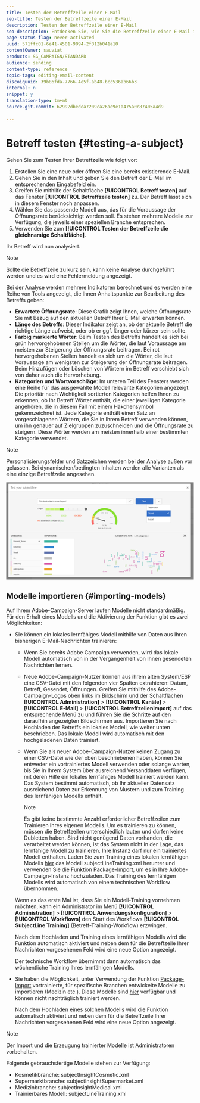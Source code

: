 ```yaml
---
title: Testen der Betreffzeile einer E-Mail
seo-title: Testen der Betreffzeile einer E-Mail
description: Testen der Betreffzeile einer E-Mail
seo-description: Entdecken Sie, wie Sie die Betreffzeile einer E-Mail im E-Mail-Designer definieren.
page-status-flag: never-activated
uuid: 571ffc01-6e41-4501-9094-2f812b041a10
contentOwner: sauviat
products: SG_CAMPAIGN/STANDARD
audience: sending
content-type: reference
topic-tags: editing-email-content
discoiquuid: 39b86fda-7766-4e5f-ab48-bcc536ab66b3
internal: n
snippet: y
translation-type: tm+mt
source-git-commit: 62992dbedea7209ca26ae9e1a475a0c87405a4d9

---
```


# Betreff testen {#testing-a-subject}

Gehen Sie zum Testen Ihrer Betreffzeile wie folgt vor:

1. Erstellen Sie eine neue oder öffnen Sie eine bereits existierende E-Mail.
1. Gehen Sie in den Inhalt und geben Sie den Betreff der E-Mail im entsprechenden Eingabefeld ein.
1. Greifen Sie mithilfe der Schaltfläche **[!UICONTROL Betreff testen]** auf das Fenster **[!UICONTROL Betreffzeile testen]** zu. Der Betreff lässt sich in diesem Fenster noch anpassen.
1. Wählen Sie das passende Modell aus, das für die Voraussage der Öffnungsrate berücksichtigt werden soll. Es stehen mehrere Modelle zur Verfügung, die jeweils einer speziellen Branche entsprechen.
1. Verwenden Sie zum **[!UICONTROL Testen der Betreffzeile die gleichnamige Schaltfläche]**.

Ihr Betreff wird nun analysiert.

>[!NOTE]
>
>Sollte die Betreffzeile zu kurz sein, kann keine Analyse durchgeführt werden und es wird eine Fehlermeldung angezeigt.

Bei der Analyse werden mehrere Indikatoren berechnet und es werden eine Reihe von Tools angezeigt, die Ihnen Anhaltspunkte zur Bearbeitung des Betreffs geben:

* **Erwartete Öffnungsrate**: Diese Grafik zeigt Ihnen, welche Öffnungsrate Sie mit Bezug auf den aktuellen Betreff Ihrer E-Mail erwarten können.
* **Länge des Betreffs**: Dieser Indikator zeigt an, ob der aktuelle Betreff die richtige Länge aufweist, oder ob er ggf. länger oder kürzer sein sollte.
* **Farbig markierte Wörter**: Beim Testen des Betreffs handelt es sich bei grün hervorgehobenen Stellen um die Wörter, die laut Voraussage am meisten zur Steigerung der Öffnungsrate beitragen. Bei rot hervorgehobenen Stellen handelt es sich um die Wörter, die laut Voraussage am wenigsten zur Steigerung der Öffnungsrate beitragen. Beim Hinzufügen oder Löschen von Wörtern im Betreff verschiebt sich von daher auch die Hervorhebung.
* **Kategorien und Wortvorschläge**: Im unteren Teil des Fensters werden eine Reihe für das ausgewählte Modell relevante Kategorien angezeigt. Die prioritär nach Wichtigkeit sortierten Kategorien helfen Ihnen zu erkennen, ob Ihr Betreff Wörter enthält, die einer jeweiligen Kategorie angehören, die in diesem Fall mit einem Häkchensymbol gekennzeichnet ist. Jede Kategorie enthält einen Satz an vorgeschlagenen Wörtern, die Sie in Ihrem Betreff verwenden können, um ihn genauer auf Zielgruppen zuzuschneiden und die Öffnungsrate zu steigern. Diese Wörter werden am meisten innerhalb einer bestimmten Kategorie verwendet.

>[!NOTE]
>
>Personalisierungsfelder und Satzzeichen werden bei der Analyse außen vor gelassen. Bei dynamischen/bedingten Inhalten werden alle Varianten als eine einzige Betreffzeile angesehen.

![](assets/predictive_subject_line_example.png)

## Modelle importieren  {#importing-models}

Auf Ihrem Adobe-Campaign-Server laufen Modelle nicht standardmäßig. Für den Erhalt eines Modells und die Aktivierung der Funktion gibt es zwei Möglichkeiten:

* Sie können ein lokales lernfähiges Modell mithilfe von Daten aus Ihren bisherigen E-Mail-Nachrichten trainieren:

   * Wenn Sie bereits Adobe Campaign verwenden, wird das lokale Modell automatisch von in der Vergangenheit von Ihnen gesendeten Nachrichten lernen.
   * Neue Adobe-Campaign-Nutzer können aus ihrem alten System/ESP eine CSV-Datei mit den folgenden vier Spalten extrahieren: Datum, Betreff, Gesendet, Öffnungen. Greifen Sie mithilfe des Adobe-Campaign-Logos oben links im Bildschirm und der Schaltflächen **[!UICONTROL Administration]** &gt; **[!UICONTROL Kanäle]** &gt; **[!UICONTROL E-Mail]** &gt; **[!UICONTROL Betreffzeilenimport]** auf das entsprechende Menü zu und führen Sie die Schritte auf den daraufhin angezeigten Bildschirmen aus. Importieren Sie nach Hochladen der Betreffs ein lokales Modell, wie weiter unten beschrieben. Das lokale Modell wird automatisch mit den hochgeladenen Daten trainiert.
   * Wenn Sie als neuer Adobe-Campaign-Nutzer keinen Zugang zu einer CSV-Datei wie der oben beschriebenen haben, können Sie entweder ein vortrainiertes Modell verwenden oder solange warten, bis Sie in Ihrem System über ausreichend Versanddaten verfügen, mit deren Hilfe ein lokales lernfähiges Modell trainiert werden kann. Das System bestimmt automatisch, ob Ihr aktueller Datensatz ausreichend Daten zur Erkennung von Mustern und zum Training des lernfähigen Modells enthält.

      >[!NOTE]
      >
      >Es gibt keine bestimmte Anzahl erforderlicher Betreffzeilen zum Trainieren Ihres eigenen Modells. Um es trainieren zu können, müssen die Betreffzeilen unterschiedlich lauten und dürfen keine Dubletten haben. Sind nicht genügend Daten vorhanden, die verarbeitet werden können, ist das System nicht in der Lage, das lernfähige Modell zu trainieren. Ihre Instanz darf nur ein trainiertes Modell enthalten.
   Laden Sie zum Training eines lokalen lernfähigen Modells [hier](https://support.neolane.net/webApp/downloadCenter?__userConfig=psaDownloadCenter) das Modell subjectLineTraining.xml herunter und verwenden Sie die Funktion [Package-Import](../../automating/using/managing-packages.md), um es in Ihre Adobe-Campaign-Instanz hochzuladen. Das Training des lernfähigen Modells wird automatisch von einem technischen Workflow übernommen.

   Wenn es das erste Mal ist, dass Sie ein Modell-Training vornehmen möchten, kann ein Administrator im Menü **[!UICONTROL Administration]** &gt; **[!UICONTROL Anwendungskonfiguration]** &gt; **[!UICONTROL Workflows]** den Start des Workflows **[!UICONTROL SubjectLine Training]** (Betreff-Training-Workflow) erzwingen.

   Nach dem Hochladen und Training eines lernfähigen Modells wird die Funktion automatisch aktiviert und neben dem für die Betreffzeile Ihrer Nachrichten vorgesehenen Feld wird eine neue Option angezeigt.

   Der technische Workflow übernimmt dann automatisch das wöchentliche Training Ihres lernfähigen Modells.

* Sie haben die Möglichkeit, unter Verwendung der Funktion [Package-Import](../../automating/using/managing-packages.md) vortrainierte, für spezifische Branchen entwickelte Modelle zu importieren (Medizin etc.). Diese Modelle sind [hier](https://support.neolane.net/webApp/downloadCenter?__userConfig=psaDownloadCenter) verfügbar und können nicht nachträglich trainiert werden.

   Nach dem Hochladen eines solchen Modells wird die Funktion automatisch aktiviert und neben dem für die Betreffzeile Ihrer Nachrichten vorgesehenen Feld wird eine neue Option angezeigt.

>[!NOTE]
>
>Der Import und die Erzeugung trainierter Modelle ist Administratoren vorbehalten.

Folgende gebrauchsfertige Modelle stehen zur Verfügung:

* Kosmetikbranche: subjectInsightCosmetic.xml
* Supermarktbranche: subjectInsightSupermarket.xml
* Medizinbranche: subjectInsightMedical.xml
* Trainierbares Modell: subjectLineTraining.xml
